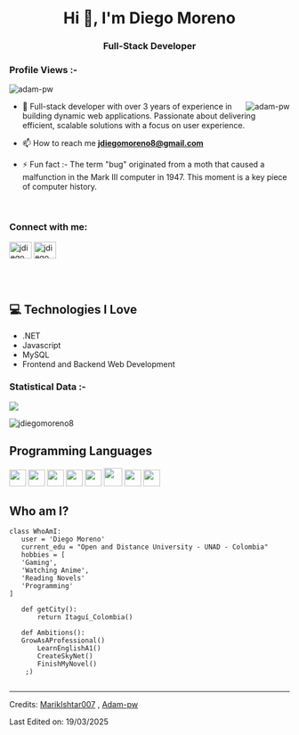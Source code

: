 <h1 align="center">Hi 👋, I'm Diego Moreno</h1>
<h3 align="center">Full-Stack Developer</h3>

<p align="right"> <h3>Profile Views :-</h3> <img src="https://komarev.com/ghpvc/?username=jdiegomoreno8-pw&label=Profile%20views&color=0e75b6&style=flat"
    alt="adam-pw" /> 
  </p>

<p><img align="right" src="https://github.com/Adam-pw/Adam-pw/blob/main/animation_500_kxa883sd.gif" alt="adam-pw" /></p>


- 🌱 Full-stack developer with over 3 years of experience in building dynamic web applications. Passionate about delivering efficient, scalable solutions with a focus on user experience.

- 📫 How to reach me **jdiegomoreno8@gmail.com**

- ⚡ Fun fact :- The term "bug" originated from a moth that caused a malfunction in the Mark III computer in 1947. This moment is a key piece of computer history.
<br>
<h3 align="left">Connect with me:</h3>
<p align="left">
  <a href="www.linkedin.com/in/jdiegomoreno8" target="blank"><img align="center"
      src="https://raw.githubusercontent.com/rahuldkjain/github-profile-readme-generator/master/src/images/icons/Social/linked-in-alt.svg"
      alt="jdiegomoreno8" height="30" width="40" /></a>
  <a href="https://www.hackerrank.com/profile/jdiegomoreno8" target="blank"><img align="center"
      src="https://raw.githubusercontent.com/rahuldkjain/github-profile-readme-generator/master/src/images/icons/Social/hackerrank.svg"
      alt="jdiegomoreno8" height="30" width="40" /></a>
</p>

<br>
<br>

## :computer: Technologies I Love
* .NET
* Javascript
* MySQL
* Frontend and Backend Web Development
<h3>Statistical Data :-</h3>
<img src = "https://github-readme-stats.vercel.app/api/top-langs/?username=jdiegomoreno8&layout=compact">
<br>

<p><img align="center" src="https://github-readme-streak-stats.herokuapp.com/?user=jdiegomoreno8&theme=dark&background=0d1117&date_format=M%20j%5B%2C%20Y%5D" alt="jdiegomoreno8" /></p>
      
## Programming Languages
<img src = 'https://github.com/MarikIshtar007/MarikIshtar007/blob/master/images/c-original.svg' width='30'/> <img src = 'https://github.com/MarikIshtar007/MarikIshtar007/blob/master/images/cpp.svg' width='30'/> <img src = 'https://github.com/MarikIshtar007/MarikIshtar007/blob/master/images/html.svg' width='30'/> <img src = 'https://github.com/MarikIshtar007/MarikIshtar007/blob/master/images/css.svg' width='30'/> <img src = 'https://github.com/MarikIshtar007/MarikIshtar007/blob/master/images/js.svg' width='30'/> <img src = 'https://github.com/MarikIshtar007/MarikIshtar007/blob/master/images/bootstrap.svg' width='33'/>
 <img src = 'https://github.com/MarikIshtar007/MarikIshtar007/blob/master/images/sql.svg' width='30'/> <img src = 'https://github.com/MarikIshtar007/MarikIshtar007/blob/master/images/git.svg' width='30'/>
 
 ## Who am I?
 ```Angular
 class WhoAmI:
 	user = 'Diego Moreno'
	current_edu = "Open and Distance University - UNAD - Colombia"
	hobbies = [
	'Gaming',
	'Watching Anime',
	'Reading Novels'
	'Programming'
 ]
	
	def getCity():
		return Itaguí_Colombia()
	
	def Ambitions():
    GrowAsAProfessional()
		LearnEnglishA1()
		CreateSkyNet()
		FinishMyNovel()
	 ;)
	
 ```

 -------
Credits: [MarikIshtar007](https://github.com/MarikIshtar007) , [Adam-pw](https://github.com/Adam-pw)

Last Edited on: 19/03/2025
